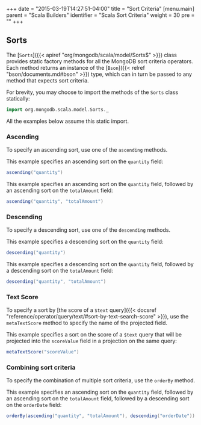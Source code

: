 +++
date = "2015-03-19T14:27:51-04:00"
title = "Sort Criteria"
[menu.main]
  parent = "Scala Builders"
  identifier = "Scala Sort Criteria"
  weight = 30
  pre = "<i class='fa'></i>"
+++

## Sorts

The [`Sorts`]({{< apiref "org/mongodb/scala/model/Sorts$" >}}) class provides static factory methods for all the MongoDB sort criteria 
operators.  Each method returns an instance of the [`Bson`]({{< relref "bson/documents.md#bson" >}}) type, which can in turn be passed to
any method that expects sort criteria.

For brevity, you may choose to import the methods of the `Sorts` class statically:

```scala
import org.mongodb.scala.model.Sorts._
```
  
All the examples below assume this static import.

### Ascending

To specify an ascending sort, use one of the `ascending` methods.

This example specifies an ascending sort on the `quantity` field:

```scala
ascending("quantity")
```

This example specifies an ascending sort on the `quantity` field, followed by an ascending sort on the `totalAmount` field:

```scala
ascending("quantity", "totalAmount") 
```

### Descending

To specify a descending sort, use one of the `descending` methods.

This example specifies a descending sort on the `quantity` field:

```scala
descending("quantity")
```

This example specifies a descending sort on the `quantity` field, followed by a descending sort on the `totalAmount` field:


```scala
descending("quantity", "totalAmount") 
```

### Text Score

To specify a sort by [the score of a `$text` query]({{< docsref "reference/operator/query/text/#sort-by-text-search-score" >}}), use the 
`metaTextScore` method to specify the name of the projected field.

This example specifies a sort on the score of a `$text` query that will be projected into the `scoreValue` field in a projection on the 
same query:

```scala
metaTextScore("scoreValue")
```

### Combining sort criteria

To specify the combination of multiple sort criteria, use the `orderBy` method.

This example specifies an ascending sort on the `quantity` field, followed by an ascending sort on the `totalAmount` field, followed by a 
descending sort on the `orderDate` field:

```scala
orderBy(ascending("quantity", "totalAmount"), descending("orderDate"))
```

